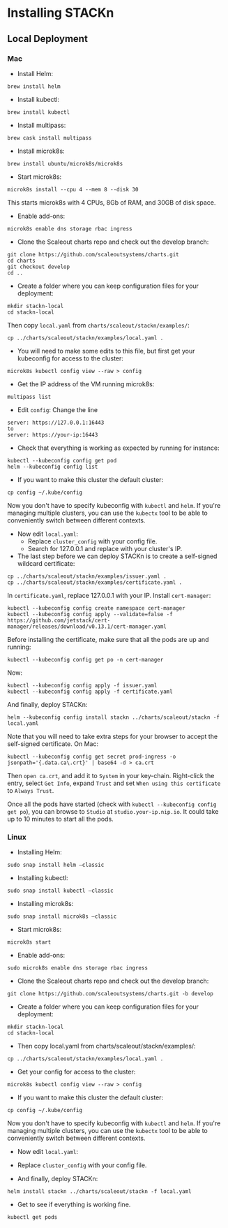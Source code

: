 # Installing STACKn

## Local Deployment

### Mac
 - Install Helm:
  ```
  brew install helm
  ```
 - Install kubectl:
  ```
  brew install kubectl
  ```
 - Install multipass:  
  ```
  brew cask install multipass
  ```

  - Install microk8s:
  ```
  brew install ubuntu/microk8s/microk8s
  ```
  - Start microk8s:
  ```
  microk8s install --cpu 4 --mem 8 --disk 30
  ```
  This starts microk8s with 4 CPUs, 8Gb of RAM, and 30GB of disk space.
  - Enable add-ons:
  ```
  microk8s enable dns storage rbac ingress
  ```
 - Clone the Scaleout charts repo and check out the develop branch:
  ```
  git clone https://github.com/scaleoutsystems/charts.git
  cd charts
  git checkout develop
  cd ..
  ```
 - Create a folder where you can keep configuration files for your deployment:
  ```
  mkdir stackn-local
  cd stackn-local
  ```
  Then copy ``local.yaml`` from ``charts/scaleout/stackn/examples/``:
  ```
  cp ../charts/scaleout/stackn/examples/local.yaml .
  ```
 - You will need to make some edits to this file, but first get your kubeconfig for access to the cluster:
  ```
  microk8s kubectl config view --raw > config
  ```
 - Get the IP address of the VM running microk8s:
  ```
  multipass list
  ```
 - Edit ``config``: Change the line 
  ```
  server: https://127.0.0.1:16443
  to
  server: https://your-ip:16443
  ```
 - Check that everything is working as expected by running for instance:
  ```
  kubectl --kubeconfig config get pod
  helm --kubeconfig config list
  ```
 - If you want to make this cluster the default cluster:
  ```
  cp config ~/.kube/config
  ```
  Now you don't have to specify kubeconfig with ``kubectl`` and ``helm``. If you're managing multiple clusters, you can use the ``kubectx`` tool to be able to conveniently switch between different contexts.
 - Now edit ``local.yaml``:
   - Replace ``cluster_config`` with your config file.
   - Search for 127.0.0.1 and replace with your cluster's IP.
 - The last step before we can deploy STACKn is to create a self-signed wildcard certificate:
  ```
  cp ../charts/scaleout/stackn/examples/issuer.yaml .
  cp ../charts/scaleout/stackn/examples/certificate.yaml .
  ```
  In ``certificate.yaml``, replace 127.0.0.1 with your IP. Install ``cert-manager``:
  ```
  kubectl --kubeconfig config create namespace cert-manager
  kubectl --kubeconfig config apply --validate=false -f https://github.com/jetstack/cert-manager/releases/download/v0.13.1/cert-manager.yaml
  ```
  Before installing the certificate, make sure that all the pods are up and running:
  ```
  kubectl --kubeconfig config get po -n cert-manager
  ```
  Now:
  ```
  kubectl --kubeconfig config apply -f issuer.yaml
  kubectl --kubeconfig config apply -f certificate.yaml
  ```
  And finally, deploy STACKn:
  ```
  helm --kubeconfig config install stackn ../charts/scaleout/stackn -f local.yaml
  ```
  Note that you will need to take extra steps for your browser to accept the self-signed certificate. On Mac:
  ```
  kubectl --kubeconfig config get secret prod-ingress -o jsonpath='{.data.ca\.crt}' | base64 -d > ca.crt
  ```
  Then ``open ca.crt``, and add it to ``System`` in your key-chain. Right-click the entry, select ``Get Info``, expand ``Trust`` and set ``When using this certificate`` to ``Always Trust``.

  Once all the pods have started (check with ``kubectl --kubeconfig config get po``), you can browse to ``Studio`` at ``studio.your-ip.nip.io``. It could take up to 10 minutes to start all the pods.
  
  
  
### Linux 

- Installing Helm:
```
sudo snap install helm –classic
```
- Installing kubectl:
```
sudo snap install kubectl –classic
```
- Installing microk8s:
```
sudo snap install microk8s –classic
```
- Start microk8s:
```
microk8s start
```
- Enable add-ons: 
```
sudo microk8s enable dns storage rbac ingress
 ```
- Clone the Scaleout charts repo and check out the develop branch:
```
git clone https://github.com/scaleoutsystems/charts.git -b develop
 ```
- Create a folder where you can keep configuration files for your deployment:
```
mkdir stackn-local
cd stackn-local
 ```
- Then copy local.yaml from charts/scaleout/stackn/examples/:
```
cp ../charts/scaleout/stackn/examples/local.yaml .
```
- Get your config for access to the cluster: 
```
microk8s kubectl config view --raw > config
 ```
- If you want to make this cluster the default cluster: 
```
cp config ~/.kube/config
 ```
Now you don't have to specify kubeconfig with ``kubectl`` and ``helm``. If you're managing multiple clusters, you can use the ``kubectx`` tool to be able to conveniently switch between different contexts.
- Now edit ``local.yaml``:
 - Replace ``cluster_config`` with your config file.
 
- And finally, deploy STACKn:
```
helm install stackn ../charts/scaleout/stackn -f local.yaml
```
- Get to see if everything is working fine.
```
kubectl get pods
```
